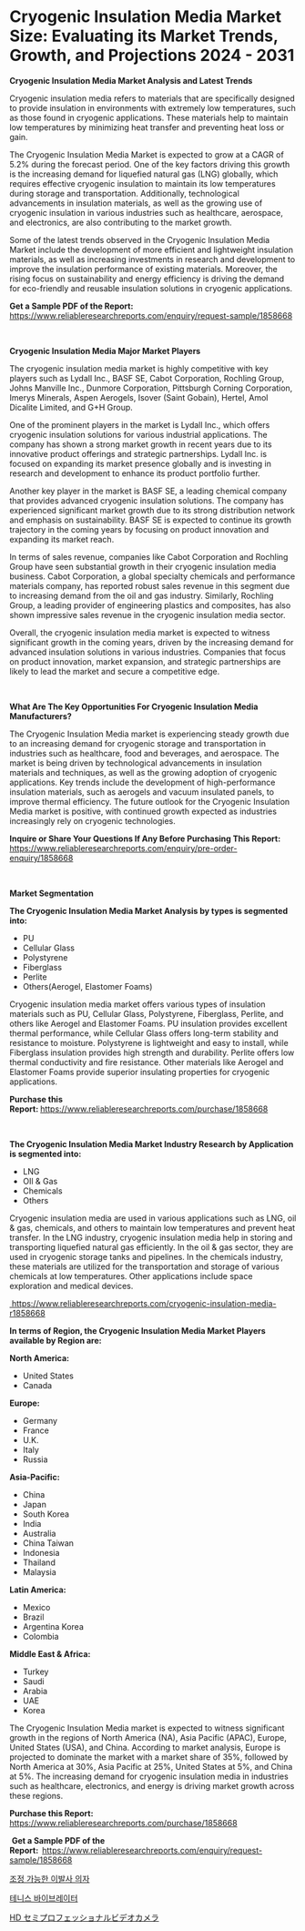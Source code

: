 <p><h1>Cryogenic Insulation Media Market Size: Evaluating its Market Trends, Growth, and Projections 2024 - 2031</h1></p><p><strong>Cryogenic Insulation Media Market Analysis and Latest Trends</strong></p>
<p><p>Cryogenic insulation media refers to materials that are specifically designed to provide insulation in environments with extremely low temperatures, such as those found in cryogenic applications. These materials help to maintain low temperatures by minimizing heat transfer and preventing heat loss or gain.</p><p>The Cryogenic Insulation Media Market is expected to grow at a CAGR of 5.2% during the forecast period. One of the key factors driving this growth is the increasing demand for liquefied natural gas (LNG) globally, which requires effective cryogenic insulation to maintain its low temperatures during storage and transportation. Additionally, technological advancements in insulation materials, as well as the growing use of cryogenic insulation in various industries such as healthcare, aerospace, and electronics, are also contributing to the market growth.</p><p>Some of the latest trends observed in the Cryogenic Insulation Media Market include the development of more efficient and lightweight insulation materials, as well as increasing investments in research and development to improve the insulation performance of existing materials. Moreover, the rising focus on sustainability and energy efficiency is driving the demand for eco-friendly and reusable insulation solutions in cryogenic applications.</p></p>
<p><strong>Get a Sample PDF of the Report:&nbsp;</strong> <a href="https://www.reliableresearchreports.com/enquiry/request-sample/1858668">https://www.reliableresearchreports.com/enquiry/request-sample/1858668</a></p>
<p>&nbsp;</p>
<p><strong>Cryogenic Insulation Media Major Market Players</strong></p>
<p><p>The cryogenic insulation media market is highly competitive with key players such as Lydall Inc., BASF SE, Cabot Corporation, Rochling Group, Johns Manville Inc., Dunmore Corporation, Pittsburgh Corning Corporation, Imerys Minerals, Aspen Aerogels, Isover (Saint Gobain), Hertel, Amol Dicalite Limited, and G+H Group.</p><p>One of the prominent players in the market is Lydall Inc., which offers cryogenic insulation solutions for various industrial applications. The company has shown a strong market growth in recent years due to its innovative product offerings and strategic partnerships. Lydall Inc. is focused on expanding its market presence globally and is investing in research and development to enhance its product portfolio further.</p><p>Another key player in the market is BASF SE, a leading chemical company that provides advanced cryogenic insulation solutions. The company has experienced significant market growth due to its strong distribution network and emphasis on sustainability. BASF SE is expected to continue its growth trajectory in the coming years by focusing on product innovation and expanding its market reach.</p><p>In terms of sales revenue, companies like Cabot Corporation and Rochling Group have seen substantial growth in their cryogenic insulation media business. Cabot Corporation, a global specialty chemicals and performance materials company, has reported robust sales revenue in this segment due to increasing demand from the oil and gas industry. Similarly, Rochling Group, a leading provider of engineering plastics and composites, has also shown impressive sales revenue in the cryogenic insulation media sector.</p><p>Overall, the cryogenic insulation media market is expected to witness significant growth in the coming years, driven by the increasing demand for advanced insulation solutions in various industries. Companies that focus on product innovation, market expansion, and strategic partnerships are likely to lead the market and secure a competitive edge.</p></p>
<p>&nbsp;</p>
<p><strong>What Are The Key Opportunities For Cryogenic Insulation Media Manufacturers?</strong></p>
<p><p>The Cryogenic Insulation Media market is experiencing steady growth due to an increasing demand for cryogenic storage and transportation in industries such as healthcare, food and beverages, and aerospace. The market is being driven by technological advancements in insulation materials and techniques, as well as the growing adoption of cryogenic applications. Key trends include the development of high-performance insulation materials, such as aerogels and vacuum insulated panels, to improve thermal efficiency. The future outlook for the Cryogenic Insulation Media market is positive, with continued growth expected as industries increasingly rely on cryogenic technologies.</p></p>
<p><strong>Inquire or Share Your Questions If Any Before Purchasing This Report:</strong> <a href="https://www.reliableresearchreports.com/enquiry/pre-order-enquiry/1858668">https://www.reliableresearchreports.com/enquiry/pre-order-enquiry/1858668</a></p>
<p>&nbsp;</p>
<p><strong>Market Segmentation</strong></p>
<p><strong>The Cryogenic Insulation Media Market Analysis by types is segmented into:</strong></p>
<p><ul><li>PU</li><li>Cellular Glass</li><li>Polystyrene</li><li>Fiberglass</li><li>Perlite</li><li>Others(Aerogel, Elastomer Foams)</li></ul></p>
<p><p>Cryogenic insulation media market offers various types of insulation materials such as PU, Cellular Glass, Polystyrene, Fiberglass, Perlite, and others like Aerogel and Elastomer Foams. PU insulation provides excellent thermal performance, while Cellular Glass offers long-term stability and resistance to moisture. Polystyrene is lightweight and easy to install, while Fiberglass insulation provides high strength and durability. Perlite offers low thermal conductivity and fire resistance. Other materials like Aerogel and Elastomer Foams provide superior insulating properties for cryogenic applications.</p></p>
<p><strong>Purchase this Report:&nbsp;</strong><a href="https://www.reliableresearchreports.com/purchase/1858668">https://www.reliableresearchreports.com/purchase/1858668</a></p>
<p>&nbsp;</p>
<p><strong>The Cryogenic Insulation Media Market Industry Research by Application is segmented into:</strong></p>
<p><ul><li>LNG</li><li>OIl & Gas</li><li>Chemicals</li><li>Others</li></ul></p>
<p><p>Cryogenic insulation media are used in various applications such as LNG, oil & gas, chemicals, and others to maintain low temperatures and prevent heat transfer. In the LNG industry, cryogenic insulation media help in storing and transporting liquefied natural gas efficiently. In the oil & gas sector, they are used in cryogenic storage tanks and pipelines. In the chemicals industry, these materials are utilized for the transportation and storage of various chemicals at low temperatures. Other applications include space exploration and medical devices.</p></p>
<p><a href="https://www.reliableresearchreports.com/cryogenic-insulation-media-r1858668">&nbsp;https://www.reliableresearchreports.com/cryogenic-insulation-media-r1858668</a></p>
<p><strong>In terms of Region, the Cryogenic Insulation Media Market Players available by Region are:</strong></p>
<p>
    <p> <strong> North America: </strong>
        <ul>
            <li>United States</li>
            <li>Canada</li>
        </ul>
        </p> 
    <p> <strong> Europe: </strong>
        <ul>
            <li>Germany</li>
            <li>France</li>
            <li>U.K.</li>
            <li>Italy</li>
            <li>Russia</li>
        </ul>
        </p> 
    <p> <strong> Asia-Pacific: </strong>
        <ul>
            <li>China</li>
            <li>Japan</li>
            <li>South Korea</li>
            <li>India</li>
            <li>Australia</li>
            <li>China Taiwan</li>
            <li>Indonesia</li>
            <li>Thailand</li>
            <li>Malaysia</li>
        </ul>
        </p> 
    <p> <strong> Latin America: </strong>
        <ul>
            <li>Mexico</li>
            <li>Brazil</li>
            <li>Argentina Korea</li>
            <li>Colombia</li>
        </ul>
        </p> 
    <p> <strong> Middle East & Africa: </strong>
        <ul>
            <li>Turkey</li>
            <li>Saudi</li>
            <li>Arabia</li>
            <li>UAE</li>
            <li>Korea</li>
        </ul>
    </p>
    </p>
<p><p>The Cryogenic Insulation Media market is expected to witness significant growth in the regions of North America (NA), Asia Pacific (APAC), Europe, United States (USA), and China. According to market analysis, Europe is projected to dominate the market with a market share of 35%, followed by North America at 30%, Asia Pacific at 25%, United States at 5%, and China at 5%. The increasing demand for cryogenic insulation media in industries such as healthcare, electronics, and energy is driving market growth across these regions.</p></p>
<p><strong>Purchase this Report: </strong><a href="https://www.reliableresearchreports.com/purchase/1858668">https://www.reliableresearchreports.com/purchase/1858668</a></p>
<p>&nbsp;<strong>Get a Sample PDF of the Report:&nbsp;&nbsp;</strong><a href="https://www.reliableresearchreports.com/enquiry/request-sample/1858668">https://www.reliableresearchreports.com/enquiry/request-sample/1858668</a></p>
<p><strong></strong></p>
<p><p><a href="https://medium.com/@thadnader1941/%EC%A0%9C%ED%92%88-%EC%9C%A0%ED%98%95%EB%B3%84-%EC%9D%91%EC%9A%A9%EB%B3%84-%EC%A7%80%EC%97%AD%EB%B3%84-%EB%B0%8F-%ED%9A%8C%EC%82%AC%EB%B3%84-%EA%B8%80%EB%A1%9C%EB%B2%8C-%EC%A1%B0%EC%A0%88-%EA%B0%80%EB%8A%A5%ED%95%9C-%EC%9D%B4%EB%B0%9C-%EC%9D%98%EC%9E%90-%EC%8B%9C%EC%9E%A5-%EC%82%B0%EC%97%85-%EC%84%B8%EA%B7%B8%EB%A8%BC%ED%8A%B8-%EC%A0%84%EB%A7%9D-%EC%8B%9C%EC%9E%A5-%ED%8F%89%EA%B0%80-%EA%B2%BD%EC%9F%81-%EC%8B%9C%EB%82%98%EB%A6%AC%EC%98%A4-%ED%8A%B8%EB%A0%8C%EB%93%9C-%EB%B0%8F-%EC%98%88%EC%B8%A1-2024-2031-ae75d9559781">조정 가능한 이발사 의자</a></p><p><a href="https://medium.com/@lilmama456456/2024%EB%85%84%EB%B6%80%ED%84%B0-2031%EB%85%84%EA%B9%8C%EC%A7%80-%ED%85%8C%EB%8B%88%EC%8A%A4-%EC%A7%84%EB%8F%99%EA%B8%B0-%EC%8B%9C%EC%9E%A5-%EC%84%B1%EC%9E%A5-%EC%A0%84%EB%A7%9D%EC%9D%80-%EC%8B%9C%EC%9E%A5-%EB%8F%99%ED%96%A5-%EB%B6%84%EC%84%9D%EC%9D%84-%ED%8F%AC%ED%95%A8%ED%95%9C-%EC%9D%91%EC%9A%A9-%ED%94%84%EB%A1%9C%EA%B7%B8%EB%9E%A8-%EC%A7%80%EC%97%AD%EB%B3%84-%EC%A0%84%EB%A7%9D-%EB%B0%8F-%EC%88%98%EC%9D%B5%EC%9D%84-%EA%B3%A0%EB%A0%A4%ED%95%98%EC%97%AC-%EC%9D%98-cagr%EB%A1%9C-%EC%98%88%EC%B8%A1%EB%90%A9%EB%8B%88%EB%8B%A4-779ce952885e">테니스 바이브레이터</a></p><p><a href="https://medium.com/@pedrogers56456/%E6%AC%A1%E3%81%AE%E6%96%87%E7%AB%A0%E3%82%92%E6%97%A5%E6%9C%AC%E8%AA%9E%E3%81%AB%E7%BF%BB%E8%A8%B3%E3%81%97%E3%81%A6%E3%81%8F%E3%81%A0%E3%81%95%E3%81%84-%E8%A3%BD%E5%93%81%E3%82%BF%E3%82%A4%E3%83%97%E5%88%A5-%E5%BF%9C%E7%94%A8%E5%88%A5-%E5%9C%B0%E5%9F%9F%E5%88%A5%E3%81%AE%E3%82%B0%E3%83%AD%E3%83%BC%E3%83%90%E3%83%ABhd%E3%82%BB%E3%83%9F%E3%83%97%E3%83%AD%E3%83%95%E3%82%A7%E3%83%83%E3%82%B7%E3%83%A7%E3%83%8A%E3%83%AB%E3%83%93%E3%83%87%E3%82%AA%E3%82%AB%E3%83%A1%E3%83%A9%E5%B8%82%E5%A0%B4%E3%81%AE%E3%82%B5%E3%82%A4%E3%82%BA%E3%81%8A%E3%82%88%E3%81%B3%E3%82%B7%E3%82%A7%E3%82%A2%E5%88%86%E6%9E%90-%E4%BA%88%E6%B8%AC-2024%E5%B9%B4-2031%E5%B9%B4-2ff15eda44ed">HD セミプロフェッショナルビデオカメラ</a></p></p>